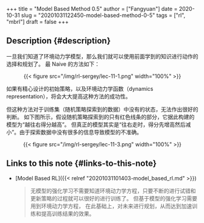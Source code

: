 +++
title = "Model Based Method 0.5"
author = ["Fangyuan"]
date = 2020-10-31
slug = "20201031122450-model-based-method-0-5"
tags = ["rl", "mbrl"]
draft = false
+++

## Description {#description}

一旦我们知道了环境动力学模型，那么我们就可以使用前面学到的知识进行动作的选择和规划了。
最 Naive 的方法如下：

<style>.org-center { margin-left: auto; margin-right: auto; text-align: center; }</style>

<div class="org-center">

{{< figure src="/img/rl-sergey/lec-11-1.png" width="100%" >}}

</div>

如果有精心设计的初始策略，以及环境动力学函数（dynamics representation），将会大大提高这种方法的成功性。

但这种方法对于训练集（随机策略探索到的数据）中没有的状态，无法作出很好的判断。
如下图所示，假设随机策略探索到的只有红色线条的部分，它据此构建的模型为“越往右得分越高”。
但真正的模型其实是“往右走时，得分先增高然后减小”。由于探索数据中没有很多的信息导致模型的不准确。

<style>.org-center { margin-left: auto; margin-right: auto; text-align: center; }</style>

<div class="org-center">

{{< figure src="/img/rl-sergey/lec-11-3.png" width="100%" >}}

</div>


## Links to this note {#links-to-this-note}

-   [Model Based RL]({{< relref "20201031101403-model_based_rl.md" >}})

    >   无模型的强化学习不需要知道环境动力学方程，只要不断的进行试错和更新策略的过程就可以很好的进行训练了。
    > 但基于模型的强化学习需要用到环境动力学方程，
    > 在此基础上，对未来进行规划，从而达到加速训练和提高训练结果的效果。
